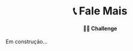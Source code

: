 <h1 align="center">
  📞 Fale Mais
</h1>

<h4 align="center">
  👨‍💻 Challenge
</h4>

Em construção...
